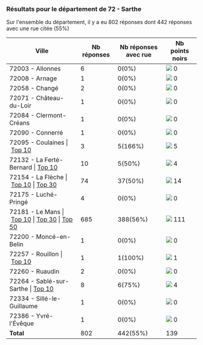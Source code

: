 ### Résultats pour le département de 72 - Sarthe

Sur l'ensemble du département, il y a eu 802 réponses dont 442 réponses avec une rue citée (55%)

| Ville | Nb réponses | Nb réponses avec rue | Nb points noirs |
|-------------|-------------|----------------------|-----------------|
|72003 - Allonnes|6|0(0%)|<img src="../../img/bar_0.gif" />&nbsp;0|
|72008 - Arnage|1|0(0%)|<img src="../../img/bar_0.gif" />&nbsp;0|
|72058 - Changé|2|0(0%)|<img src="../../img/bar_0.gif" />&nbsp;0|
|72071 - Château-du-Loir|1|0(0%)|<img src="../../img/bar_0.gif" />&nbsp;0|
|72084 - Clermont-Créans|1|0(0%)|<img src="../../img/bar_0.gif" />&nbsp;0|
|72090 - Connerré|1|0(0%)|<img src="../../img/bar_0.gif" />&nbsp;0|
|72095 - Coulaines&nbsp;&#124;&nbsp;<a href='72095 - Coulaines_top5.md'>Top 10</a>|3|5(166%)|<img src="../../img/bar_3.gif" />&nbsp;5|
|72132 - La Ferté-Bernard&nbsp;&#124;&nbsp;<a href='72132 - La Ferté-Bernard_top4.md'>Top 10</a>|10|5(50%)|<img src="../../img/bar_2.gif" />&nbsp;4|
|72154 - La Flèche&nbsp;&#124;&nbsp;<a href='72154 - La Flèche_top10.md'>Top 10</a>&nbsp;&#124;&nbsp;<a href='72154 - La Flèche_top14.md'>Top 30</a>|74|37(50%)|<img src="../../img/bar_10.gif" />&nbsp;14|
|72175 - Luché-Pringé|4|0(0%)|<img src="../../img/bar_0.gif" />&nbsp;0|
|72181 - Le Mans&nbsp;&#124;&nbsp;<a href='72181 - Le Mans_top10.md'>Top 10</a>&nbsp;&#124;&nbsp;<a href='72181 - Le Mans_top30.md'>Top 30</a>&nbsp;&#124;&nbsp;<a href='72181 - Le Mans_top50.md'>Top 50</a>|685|388(56%)|<img src="../../img/bar_79.gif" />&nbsp;111|
|72200 - Moncé-en-Belin|1|0(0%)|<img src="../../img/bar_0.gif" />&nbsp;0|
|72257 - Rouillon&nbsp;&#124;&nbsp;<a href='72257 - Rouillon_top1.md'>Top 10</a>|1|1(100%)|<img src="../../img/bar_0.gif" />&nbsp;1|
|72260 - Ruaudin|2|0(0%)|<img src="../../img/bar_0.gif" />&nbsp;0|
|72264 - Sablé-sur-Sarthe&nbsp;&#124;&nbsp;<a href='72264 - Sablé-sur-Sarthe_top4.md'>Top 10</a>|8|6(75%)|<img src="../../img/bar_2.gif" />&nbsp;4|
|72334 - Sillé-le-Guillaume|1|0(0%)|<img src="../../img/bar_0.gif" />&nbsp;0|
|72386 - Yvré-l'Évêque|1|0(0%)|<img src="../../img/bar_0.gif" />&nbsp;0|
| **Total** |802|442(55%)|139|
